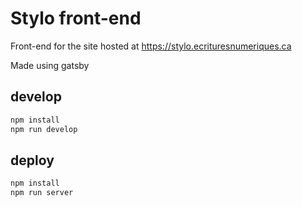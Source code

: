 # Stylo front-end

Front-end for the site hosted at https://stylo.ecrituresnumeriques.ca

Made using gatsby

## develop

```sh
npm install
npm run develop
```

## deploy

```sh
npm install
npm run server
```